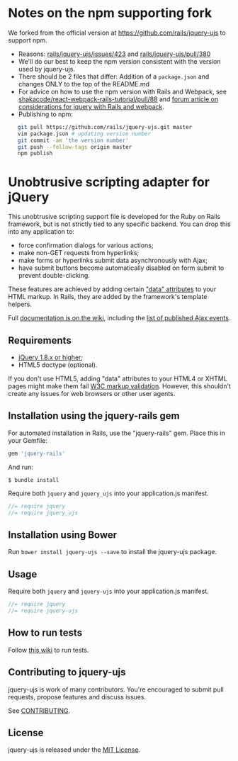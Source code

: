 Notes on the npm supporting fork
=======================================
We forked from the official version at https://github.com/rails/jquery-ujs to support npm.

* Reasons: [rails/jquery-ujs/issues/423](https://github.com/rails/jquery-ujs/issues/423) and 
  [rails/jquery-ujs/pull/380](https://github.com/rails/jquery-ujs/pull/380)
* We'll do our best to keep the npm version consistent with the version used by jquery-ujs.
* There should be 2 files that differ: Addition of a `package.json` and changes ONLY to the top of the README.md
* For advice on how to use the npm version with Rails and Webpack, see 
  [shakacode/react-webpack-rails-tutorial/pull/88](https://github.com/shakacode/react-webpack-rails-tutorial/pull/88) and 
  [forum article on considerations for jquery with Rails and webpack](http://forum.railsonmaui.com/t/considerations-for-jquery-with-rails-and-webpack/344).
* Publishing to npm:

```bash
   git pull https://github.com/rails/jquery-ujs.git master
   vim package.json # updating version number
   git commit -am 'the version number'
   git push --follow-tags origin master
   npm publish
```

Unobtrusive scripting adapter for jQuery
========================================

This unobtrusive scripting support file is developed for the Ruby on Rails framework, but is not strictly tied to any specific backend. You can drop this into any application to:

- force confirmation dialogs for various actions;
- make non-GET requests from hyperlinks;
- make forms or hyperlinks submit data asynchronously with Ajax;
- have submit buttons become automatically disabled on form submit to prevent double-clicking.

These features are achieved by adding certain ["data" attributes][data] to your HTML markup. In Rails, they are added by the framework's template helpers.

Full [documentation is on the wiki][wiki], including the [list of published Ajax events][events].

Requirements
------------

- [jQuery 1.8.x or higher][jquery];
- HTML5 doctype (optional).

If you don't use HTML5, adding "data" attributes to your HTML4 or XHTML pages might make them fail [W3C markup validation][validator]. However, this shouldn't create any issues for web browsers or other user agents.

Installation using the jquery-rails gem
------------

For automated installation in Rails, use the "jquery-rails" gem. Place this in your Gemfile:

```ruby
gem 'jquery-rails'
```

And run:

```shell
$ bundle install
```

Require both `jquery` and `jquery_ujs` into your application.js manifest.

```javascript
//= require jquery
//= require jquery_ujs
```

Installation using Bower
------------

Run `bower install jquery-ujs --save` to install the jquery-ujs package.

Usage
------------

Require both `jquery` and `jquery-ujs` into your application.js manifest.

```javascript
//= require jquery
//= require jquery-ujs
```

How to run tests
------------

Follow [this wiki](https://github.com/rails/jquery-ujs/wiki/Running-Tests-and-Contributing) to run tests.

## Contributing to jquery-ujs

jquery-ujs is work of many contributors. You're encouraged to submit pull requests, propose
features and discuss issues.

See [CONTRIBUTING](CONTRIBUTING.md).

## License
jquery-ujs is released under the [MIT License](MIT-LICENSE).

[data]: http://www.w3.org/TR/html5/dom.html#embedding-custom-non-visible-data-with-the-data-*-attributes "Embedding custom non-visible data with the data-* attributes"
[wiki]: https://github.com/rails/jquery-ujs/wiki
[events]: https://github.com/rails/jquery-ujs/wiki/ajax
[jquery]: http://docs.jquery.com/Downloading_jQuery
[validator]: http://validator.w3.org/
[csrf]: http://api.rubyonrails.org/classes/ActionController/RequestForgeryProtection.html
[adapter]: https://github.com/rails/jquery-ujs/raw/master/src/rails.js
